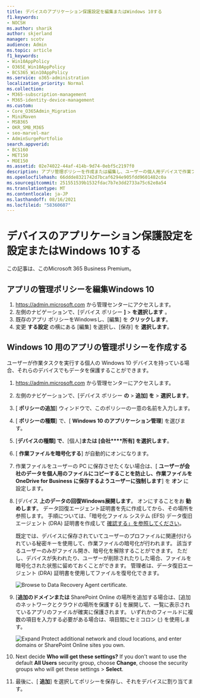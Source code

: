 ```yaml
---
title: デバイスのアプリケーション保護設定を編集またはWindows 10する
f1.keywords:
- NOCSH
ms.author: sharik
author: skjerland
manager: scotv
audience: Admin
ms.topic: article
f1_keywords:
- Win10AppPolicy
- O365E_Win10AppPolicy
- BCS365_Win10AppPolicy
ms.service: o365-administration
localization_priority: Normal
ms.collection:
- M365-subscription-management
- M365-identity-device-management
ms.custom:
- Core_O365Admin_Migration
- MiniMaven
- MSB365
- OKR_SMB_M365
- seo-marvel-mar
- AdminSurgePortfolio
search.appverid:
- BCS160
- MET150
- MOE150
ms.assetid: 02e74022-44af-414b-9d74-0ebf5c2197f0
description: アプリ管理ポリシーを作成または編集し、ユーザーの個人用デバイスで作業ファイルを保護するWindows 10します。
ms.openlocfilehash: 66ddde8321742d7bcaf6294e905fdd9601482c0a
ms.sourcegitcommit: 251551539b1532fdac7b7e3dd2733a75c62e8a54
ms.translationtype: MT
ms.contentlocale: ja-JP
ms.lasthandoff: 08/16/2021
ms.locfileid: "58360607"
---
```

# <a name="set-or-edit-application-protection-settings-for-windows-10-devices"></a>デバイスのアプリケーション保護設定を設定またはWindows 10する

この記事は、このMicrosoft 365 Business Premium。

## <a name="edit-an-app-management-policy-for-windows-10"></a>アプリの管理ポリシーを編集Windows 10

1. <a href="https://go.microsoft.com/fwlink/p/?linkid=837890" target="_blank">https://admin.microsoft.com</a> から管理センターにアクセスします。     
2. 左側のナビゲーションで、[デバイス ポリシー **]** \> **を選択します** 。
1. 既存のアプリ ポリシーをWindowsし、[編集] を **クリックします**。
1. 変更 **する設定** の横にある [編集] を選択し、[保存] を **選択します**。

## <a name="create-an-app-management-policy-for-windows-10"></a>Windows 10 用のアプリの管理ポリシーを作成する

ユーザーが作業タスクを実行する個人の Windows 10 デバイスを持っている場合、それらのデバイスでもデータを保護することができます。
  
1. <a href="https://go.microsoft.com/fwlink/p/?linkid=837890" target="_blank">https://admin.microsoft.com</a> から管理センターにアクセスします。 
2. 左側のナビゲーションで、[デバイス ポリシー **の** \> **追加] を** \> **選択します**。
3. [ **ポリシーの追加**] ウィンドウで、このポリシーの一意の名前を入力します。 
4. [ **ポリシーの種類**] で、[ **Windows 10 のアプリケーション管理**] を選びます。
5. [**デバイスの種類] で**、[個人]**または [会社****所有] を選択します**。
6. [ **作業ファイルを暗号化する**] が自動的にオンになります。 
7. 作業ファイルをユーザーの PC に保存させたくない場合は、[ **ユーザーが会社のデータを個人用のファイルにコピーすることを防止し、作業ファイルを OneDrive for Business に保存するようユーザーに強制します**] を **オン** に設定します。 
9. [デバイス **上のデータの回復Windows展開します**。 オンにすることをお **勧めします**。
    データ回復エージェント証明書を先に作成してから、その場所を参照します。 手順については、「暗号化ファイル システム (EFS) データ復旧エージェント (DRA) 証明書を作成して [確認する」を参照してください](/windows/security/information-protection/windows-information-protection/create-and-verify-an-efs-dra-certificate)。
    
    既定では、デバイスに保存されていてユーザーのプロファイルに関連付けられている秘密キーを使用して、作業ファイルの暗号化が行われます。 該当するユーザーのみがファイル開き、暗号化を解除することができます。 ただし、デバイスが失われたり、ユーザーが削除されたりした場合、ファイルを暗号化された状態に留めておくことができます。 管理者は、データ復旧エージェント (DRA) 証明書を使用してファイルを復号化できます。
    
    ![Browse to Data Recovery Agent certificate.](../../media/7d7d664f-b72f-4293-a3e7-d0fa7371366c.png)
  
10. [**追加のドメインまたは** SharePoint Online の場所を追加する場合は、[追加のネットワークとクラウドの場所を保護する] を展開して、一覧に表示されているアプリのファイルが確実に保護されます。 いずれかのフィールドに複数の項目を入力する必要がある場合は、項目間にセミコロン (;) を使用します。
    
    ![Expand Protect additional network and cloud locations, and enter domains or SharePoint Online sites you own.](../../media/7afaa0c7-ba53-456d-8c61-312c45e09625.png)
  
11. Next decide **Who will get these settings?** If you don't want to use the default **All Users** security group, choose **Change**, choose the security groups who will get these settings \> **Select**.
12. 最後に、[ **追加**] を選択してポリシーを保存し、それをデバイスに割り当てます。